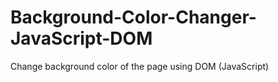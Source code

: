 # Background-Color-Changer-JavaScript-DOM
Change background color of the page using DOM (JavaScript)

